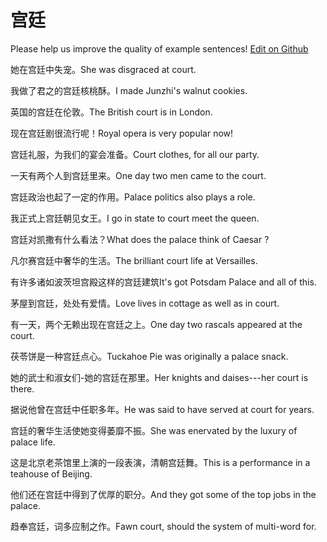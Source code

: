 # 宫廷

Please help us improve the quality of example sentences! [Edit on Github](https://github.com/jiyushe/jiyu-example-sentence-source/blob/main/chinese/gongting.md)

<p><span class="chinese">她在宫廷中失宠。</span><span class="english">She was disgraced at court.</span></p>

<p><span class="chinese">我做了君之的宫廷核桃酥。</span><span class="english">I made Junzhi's walnut cookies.</span></p>

<p><span class="chinese">英国的宫廷在伦敦。</span><span class="english">The British court is in London.</span></p>

<p><span class="chinese">现在宫廷剧很流行呢！</span><span class="english">Royal opera is very popular now!</span></p>

<p><span class="chinese">宫廷礼服，为我们的宴会准备。</span><span class="english">Court clothes, for all our party.</span></p>

<p><span class="chinese">一天有两个人到宫廷里来。</span><span class="english">One day two men came to the court.</span></p>

<p><span class="chinese">宫廷政治也起了一定的作用。</span><span class="english">Palace politics also plays a role.</span></p>

<p><span class="chinese">我正式上宫廷朝见女王。</span><span class="english">I go in state to court meet the queen.</span></p>

<p><span class="chinese">宫廷对凯撒有什么看法？</span><span class="english">What does the palace think of Caesar ?</span></p>

<p><span class="chinese">凡尔赛宫廷中奢华的生活。</span><span class="english">The brilliant court life at Versailles.</span></p>

<p><span class="chinese">有许多诸如波茨坦宫殿这样的宫廷建筑</span><span class="english">It's got Potsdam Palace and all of this.</span></p>

<p><span class="chinese">茅屋到宫廷，处处有爱情。</span><span class="english">Love lives in cottage as well as in court.</span></p>

<p><span class="chinese">有一天，两个无赖出现在宫廷之上。</span><span class="english">One day two rascals appeared at the court.</span></p>

<p><span class="chinese">茯苓饼是一种宫廷点心。</span><span class="english">Tuckahoe Pie was originally a palace snack.</span></p>

<p><span class="chinese">她的武士和淑女们-她的宫廷在那里。</span><span class="english">Her knights and daises---her court is there.</span></p>

<p><span class="chinese">据说他曾在宫廷中任职多年。</span><span class="english">He was said to have served at court for years.</span></p>

<p><span class="chinese">宫廷的奢华生活使她变得萎靡不振。</span><span class="english">She was enervated by the luxury of palace life.</span></p>

<p><span class="chinese">这是北京老茶馆里上演的一段表演，清朝宫廷舞。</span><span class="english">This is a performance in a teahouse of Beijing.</span></p>

<p><span class="chinese">他们还在宫廷中得到了优厚的职分。</span><span class="english">And they got some of the top jobs in the palace.</span></p>

<p><span class="chinese">趋奉宫廷，词多应制之作。</span><span class="english">Fawn court, should the system of multi-word for.</span></p>

